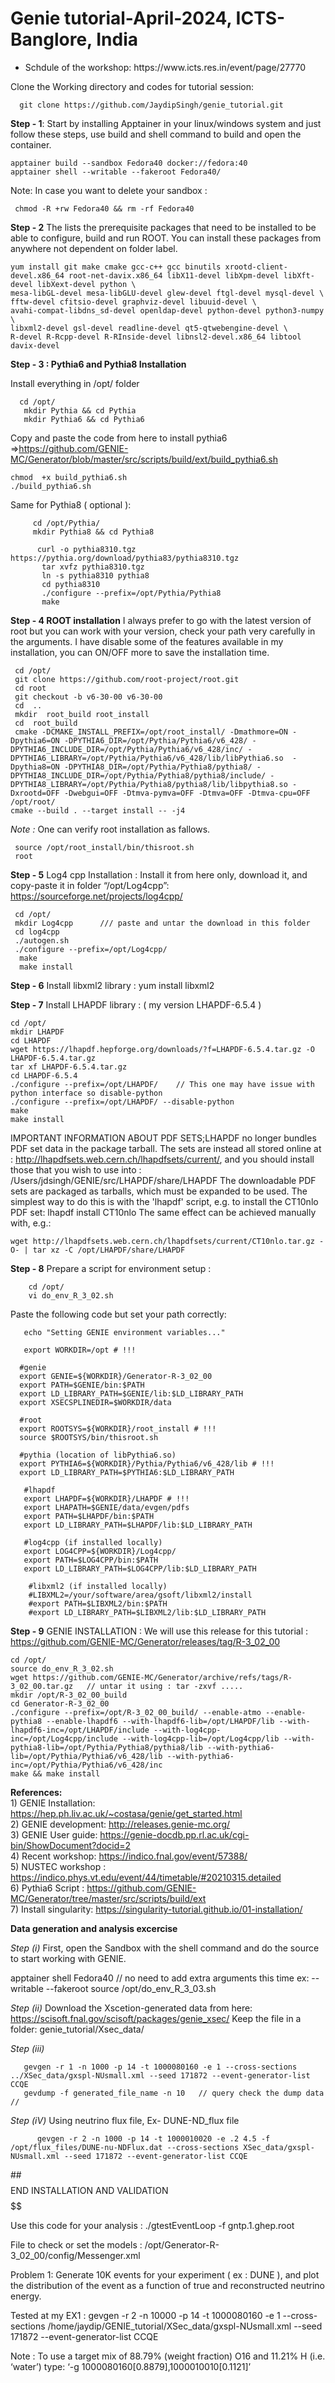 # Genie tutorial-April-2024, ICTS-Banglore, India 


<ul>
<li>Schdule of the workshop:  https://www.icts.res.in/event/page/27770</li>
</ul>

Clone the Working directory and codes for tutorial session:   

      git clone https://github.com/JaydipSingh/genie_tutorial.git

  **Step - 1**: Start by installing Apptainer in your linux/windows system and just follow these steps, use build and shell command to build and open the container. 

 
    apptainer build --sandbox Fedora40 docker://fedora:40 
    apptainer shell --writable --fakeroot Fedora40/


Note: In case you want to delete your sandbox : 
    
     chmod -R +rw Fedora40 && rm -rf Fedora40

 **Step - 2**  The lists the prerequisite packages that need to be installed to be able to configure, build and run ROOT. You can install these packages from anywhere not dependent on folder label. 
 

    yum install git make cmake gcc-c++ gcc binutils xrootd-client-devel.x86_64 root-net-davix.x86_64 libX11-devel libXpm-devel libXft-devel libXext-devel python \
    mesa-libGL-devel mesa-libGLU-devel glew-devel ftgl-devel mysql-devel \
    fftw-devel cfitsio-devel graphviz-devel libuuid-devel \
    avahi-compat-libdns_sd-devel openldap-devel python-devel python3-numpy \
    libxml2-devel gsl-devel readline-devel qt5-qtwebengine-devel \
    R-devel R-Rcpp-devel R-RInside-devel libnsl2-devel.x86_64 libtool davix-devel


**Step - 3 : Pythia6 and Pythia8 Installation**

Install everything in /opt/ folder 
       

      cd /opt/
       mkdir Pythia && cd Pythia
       mkdir Pythia6 && cd Pythia6 

Copy and paste the code from here to install pythia6 =>https://github.com/GENIE-MC/Generator/blob/master/src/scripts/build/ext/build_pythia6.sh

    chmod  +x build_pythia6.sh 
    ./build_pythia6.sh 

Same for Pythia8 ( optional ):

         cd /opt/Pythia/ 
         mkdir Pythia8 && cd Pythia8 

          curl -o pythia8310.tgz https://pythia.org/download/pythia83/pythia8310.tgz
           tar xvfz pythia8310.tgz
           ln -s pythia8310 pythia8
           cd pythia8310
           ./configure --prefix=/opt/Pythia/Pythia8 
           make 


**Step - 4 ROOT installation** 
I always prefer to go with the latest version of root but you can work with your version, check your path very carefully in the arguments. I have disable some of the features available in my installation, you can ON/OFF more to save the installation time.

     cd /opt/ 
     git clone https://github.com/root-project/root.git
     cd root
     git checkout -b v6-30-00 v6-30-00
     cd  ..
     mkdir  root_build root_install 
     cd  root_build
     cmake -DCMAKE_INSTALL_PREFIX=/opt/root_install/ -Dmathmore=ON -Dpythia6=ON -DPYTHIA6_DIR=/opt/Pythia/Pythia6/v6_428/ -DPYTHIA6_INCLUDE_DIR=/opt/Pythia/Pythia6/v6_428/inc/ -DPYTHIA6_LIBRARY=/opt/Pythia/Pythia6/v6_428/lib/libPythia6.so  -Dpythia8=ON -DPYTHIA8_DIR=/opt/Pythia/Pythia8/pythia8/ -DPYTHIA8_INCLUDE_DIR=/opt/Pythia/Pythia8/pythia8/include/ -DPYTHIA8_LIBRARY=/opt/Pythia/Pythia8/pythia8/lib/libpythia8.so -Dxrootd=OFF -Dwebgui=OFF -Dtmva-pymva=OFF -Dtmva=OFF -Dtmva-cpu=OFF /opt/root/
    cmake --build . --target install -- -j4 

*Note :* One can verify root installation as fallows.

     source /opt/root_install/bin/thisroot.sh
     root 
 

**Step - 5** Log4 cpp Installation : 
Install it from here only, download it, and copy-paste it in folder “/opt/Log4cpp”: 
https://sourceforge.net/projects/log4cpp/
     
     cd /opt/
     mkdir Log4cpp      /// paste and untar the download in this folder 
     cd log4cpp
     ./autogen.sh
     ./configure --prefix=/opt/Log4cpp/
      make 
      make install 


**Step - 6** Install libxml2 library :  yum install libxml2

**Step - 7** Install LHAPDF library : ( my version LHAPDF-6.5.4 )

    cd /opt/
    mkdir LHAPDF
    cd LHAPDF
    wget https://lhapdf.hepforge.org/downloads/?f=LHAPDF-6.5.4.tar.gz -O LHAPDF-6.5.4.tar.gz
    tar xf LHAPDF-6.5.4.tar.gz
    cd LHAPDF-6.5.4
    ./configure --prefix=/opt/LHAPDF/    // This one may have issue with python interface so disable-python  
    ./configure --prefix=/opt/LHAPDF/ --disable-python
    make
    make install 

IMPORTANT INFORMATION ABOUT PDF SETS;LHAPDF no longer bundles PDF set data in the package tarball.
The sets are instead all stored online at : http://lhapdfsets.web.cern.ch/lhapdfsets/current/, and you should install those that you wish to use into : /Users/jdsingh/GENIE/src/LHAPDF/share/LHAPDF
The downloadable PDF sets are packaged as tarballs, which
must be expanded to be used. The simplest way to do this is with the 'lhapdf' script, e.g. to install the CT10nlo PDF set: lhapdf install CT10nlo
The same effect can be achieved manually with, e.g.: 

    wget http://lhapdfsets.web.cern.ch/lhapdfsets/current/CT10nlo.tar.gz -O- | tar xz -C /opt/LHAPDF/share/LHAPDF

**Step - 8**
Prepare a script for environment setup :
 
        cd /opt/
        vi do_env_R_3_02.sh

Paste the following code but set your path correctly: 


       echo "Setting GENIE environment variables..."

       export WORKDIR=/opt # !!!

      #genie
      export GENIE=${WORKDIR}/Generator-R-3_02_00
      export PATH=$GENIE/bin:$PATH
      export LD_LIBRARY_PATH=$GENIE/lib:$LD_LIBRARY_PATH
      export XSECSPLINEDIR=$WORKDIR/data

      #root
      export ROOTSYS=${WORKDIR}/root_install # !!!
      source $ROOTSYS/bin/thisroot.sh

      #pythia (location of libPythia6.so)
      export PYTHIA6=${WORKDIR}/Pythia/Pythia6/v6_428/lib # !!!
      export LD_LIBRARY_PATH=$PYTHIA6:$LD_LIBRARY_PATH

       #lhapdf
       export LHAPDF=${WORKDIR}/LHAPDF # !!!
       export LHAPATH=$GENIE/data/evgen/pdfs
       export PATH=$LHAPDF/bin:$PATH
       export LD_LIBRARY_PATH=$LHAPDF/lib:$LD_LIBRARY_PATH

       #log4cpp (if installed locally)
       export LOG4CPP=${WORKDIR}/Log4cpp/
       export PATH=$LOG4CPP/bin:$PATH
       export LD_LIBRARY_PATH=$LOG4CPP/lib:$LD_LIBRARY_PATH

        #libxml2 (if installed locally)
        #LIBXML2=/your/software/area/gsoft/libxml2/install
        #export PATH=$LIBXML2/bin:$PATH
        #export LD_LIBRARY_PATH=$LIBXML2/lib:$LD_LIBRARY_PATH

**Step - 9** GENIE INSTALLATION : We will use this release for this tutorial : https://github.com/GENIE-MC/Generator/releases/tag/R-3_02_00
 
    cd /opt/
    source do_env_R_3_02.sh 
    wget https://github.com/GENIE-MC/Generator/archive/refs/tags/R-3_02_00.tar.gz   // untar it using : tar -zxvf .....
    mkdir /opt/R-3_02_00_build 
    cd Generator-R-3_02_00
    ./configure --prefix=/opt/R-3_02_00_build/ --enable-atmo --enable-pythia8 --enable-lhapdf6 --with-lhapdf6-lib=/opt/LHAPDF/lib --with-lhapdf6-inc=/opt/LHAPDF/include --with-log4cpp-inc=/opt/Log4cpp/include --with-log4cpp-lib=/opt/Log4cpp/lib --with-pythia8-lib=/opt/Pythia/Pythia8/pythia8/lib --with-pythia6-lib=/opt/Pythia/Pythia6/v6_428/lib --with-pythia6-inc=/opt/Pythia/Pythia6/v6_428/inc
    make && make install 


**References:**<br />
      1) GENIE Installation: https://hep.ph.liv.ac.uk/~costasa/genie/get_started.html <br />
      2) GENIE development: http://releases.genie-mc.org/   <br />
      3) GENIE User guide: https://genie-docdb.pp.rl.ac.uk/cgi-bin/ShowDocument?docid=2 <br />
      4)  Recent workshop: https://indico.fnal.gov/event/57388/ <br />
      5) NUSTEC workshop :  https://indico.phys.vt.edu/event/44/timetable/#20210315.detailed <br />
      6) Pythia6 Script : https://github.com/GENIE-MC/Generator/tree/master/src/scripts/build/ext  <br />
      7) Install singularity: https://singularity-tutorial.github.io/01-installation/


**Data generation and analysis excercise**

*Step (i)* First, open the Sandbox with the shell command and do the source to start working with GENIE.

  apptainer shell Fedora40   // no need to add extra arguments this time ex: --writable --fakeroot
  source /opt/do_env_R_3_03.sh
 
*Step (ii)*  Download the Xscetion-generated data from here: https://scisoft.fnal.gov/scisoft/packages/genie_xsec/
Keep the file in a folder: genie_tutorial/Xsec_data/ 

*Step (iii)*

       gevgen -r 1 -n 1000 -p 14 -t 1000080160 -e 1 --cross-sections ../XSec_data/gxspl-NUsmall.xml --seed 171872 --event-generator-list CCQE 
       gevdump -f generated_file_name -n 10   // query check the dump data //  

*Step (iV)* Using neutrino flux file, Ex- DUNE-ND_flux file 
 
          gevgen -r 2 -n 1000 -p 14 -t 1000010020 -e .2 4.5 -f /opt/flux_files/DUNE-nu-NDFlux.dat --cross-sections XSec_data/gxspl-NUsmall.xml --seed 171872 --event-generator-list CCQE

##$$$$$$$$$$$$   END INSTALLATION AND VALIDATION $$$$$$$$$$$$$$$$$$$$$$$$$$$$$$

 Use this code for your analysis : 
      ./gtestEventLoop -f gntp.1.ghep.root

File to check or set the models : 
/opt/Generator-R-3_02_00/config/Messenger.xml


  Problem 1: Generate 10K events for your experiment ( ex : DUNE ), and plot the distribution of the event as a function of true and reconstructed neutrino energy. 

Tested at my EX1 : gevgen -r 2 -n 10000 -p 14 -t 1000080160 -e 1 --cross-sections /home/jaydip/GENIE_tutorial/XSec_data/gxspl-NUsmall.xml --seed 171872 --event-generator-list CCQE

Note : To use a target mix of 88.79% (weight fraction) O16 and 11.21% H (i.e. ‘water’) type: ‘-g 1000080160[0.8879],1000010010[0.1121]’
 


